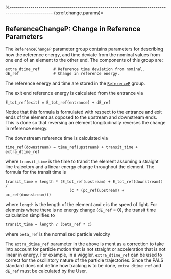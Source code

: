 %---------------------------------------------------------------------------------------------------
(s:ref.change.params)=
## ReferenceChangeP: Change in Reference Parameters

The `ReferenceChangeP` parameter group contains parameters for describing how the reference energy,
and time deviate from the nominal values from one end of an element to the other end.
The components of this group are:
```{code} yaml
extra_dtime_ref      # Reference time deviation from nominal.
dE_ref               # Change in reference energy.
```
The reference energy and time are stored in the [`ReferenceP`](#s:ref.params) group.

The exit end reference energy
is calculated from the entrance via
```{code} yaml
E_tot_ref(exit) = E_tot_ref(entrance) + dE_ref
```
Notice that this formula is formulated with respect to the entrance and exit ends of the
element as opposed to the upstream and downstream ends. This is done so that reversing
an element longitudinally reverses the change in reference energy.

The downstream reference time is calculated via
```{code} yaml
time_ref(downstream) = time_ref(upstream) + transit_time + extra_dtime_ref
```
where `transit_time` is the time to transit the element assuming a straight line trajectory
and a linear energy change throughout the element. The formula
for the transit time is
```{code} yaml
transit_time = length * (E_tot_ref(upstream) + E_tot_ref(downstream)) / 
                            (c * (pc_ref(upstream) + pc_ref(downstream)))
```
where `length` is the length of the element and `c` is the speed of light.
For elements where there is no energy
change (`dE_ref` = 0), the transit time calculation simplifies to
```{code} yaml
transit_time = length / (beta_ref * c)
```
where `beta_ref` is the normalized particle velocity

The `extra_dtime_ref` parameter in the above is ment as a correction to take into account
for particle motion that is not straight or acceleration that is not linear in energy. For example,
in a wiggler, `extra_dtime_ref` can be used to correct for the oscillatory nature of the
particle trajectories.
Since the PALS standard does not define how tracking is to be done, `extra_dtime_ref` and `dE_ref`
must be calculated by the User.
